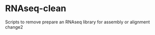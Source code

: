 RNAseq-clean
============

Scripts to remove prepare an RNAseq library for assembly or alignment
change2
